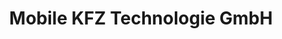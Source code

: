 ---
title: "Mobile KFZ Technologie GmbH"
url: /neckartailfingen/mobile-kfz-technologie-gmbh/
shop: Autohaus
---